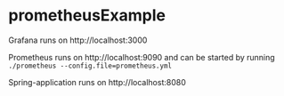 # prometheusExample

Grafana runs on http://localhost:3000

Prometheus runs on http://localhost:9090 and can be started by running `./prometheus --config.file=prometheus.yml`

Spring-application runs on http://localhost:8080
